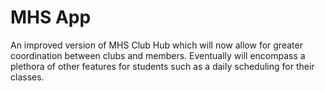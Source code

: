 # MHS App

An improved version of MHS Club Hub which will now allow for greater coordination between clubs and members.
Eventually will encompass a plethora of other features for students such as a daily scheduling for their classes.
